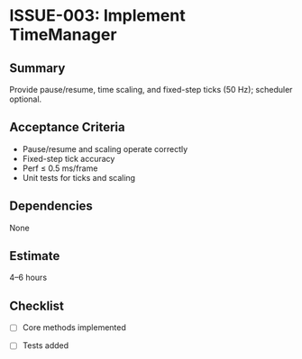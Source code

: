 # ISSUE-003: Implement TimeManager

## Summary
Provide pause/resume, time scaling, and fixed-step ticks (50 Hz); scheduler optional.

## Acceptance Criteria
- Pause/resume and scaling operate correctly
- Fixed-step tick accuracy
- Perf ≤ 0.5 ms/frame
- Unit tests for ticks and scaling

## Dependencies
None

## Estimate
4–6 hours

## Checklist
- [ ] Core methods implemented
- [ ] Tests added


